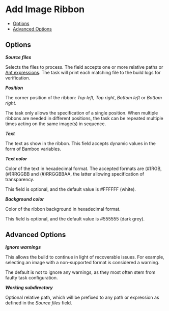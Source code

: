# Add Image Ribbon

- [Options](/tasks/image_ribbon?id=options)
- [Advanced Options](/tasks/image_ribbon?id=advanced-options)

## Options

***Source files***

Selects the files to process.
The field accepts one or more relative paths or [Ant expressions](https://confluence.atlassian.com/fisheye/pattern-matching-guide-960155410.html).
The task will print each matching file to the build logs for verification.

***Position***

The corner position of the ribbon: *Top left*, *Top right*, *Bottom left* or *Bottom right*.

The task only allows the specification of a single position. When multiple ribbons are needed in different positions,
the task can be repeated multiple times acting on the same image(s) in sequence.

***Text***

The text as show in the ribbon. This field accepts dynamic values in the form of Bamboo variables.

***Text color***

Color of the text in hexadecimal format. The accepted formats are (#)RGB, (#)RRGGBB and (#)RRGGBBAA, the latter allowing
specification of transparency.

This field is optional, and the default value is #FFFFFF (white).

***Background color***

Color of the ribbon background in hexadecimal format. 

This field is optional, and the default value is #555555 (dark grey).

## Advanced Options

***Ignore warnings***

This allows the build to continue in light of recoverable issues.
For example, selecting an image with a non-supported format is considered a warning.

The default is not to ignore any warnings, as they most often stem from faulty task configuration.

***Working subdirectory***

Optional relative path, which will be prefixed to any path or expression as defined in the *Source files* field.